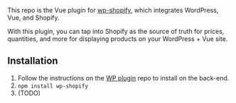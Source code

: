 This repo is the Vue plugin for [wp-shopify](https://github.com/funkhaus/wp-shopify), which integrates WordPress, Vue, and Shopify.

With this plugin, you can tap into Shopify as the source of truth for prices, quantities, and more for displaying products on your WordPress + Vue site.

## Installation

1.  Follow the instructions on the [WP plugin](https://github.com/funkhaus/wp-shopify) repo to install on the back-end.
2.  `npm install wp-shopify`
3.  (TODO)
